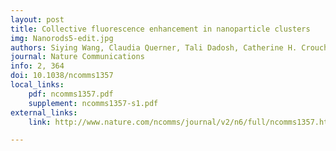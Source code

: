 ```yaml
---
layout: post
title: Collective fluorescence enhancement in nanoparticle clusters
img: Nanorods5-edit.jpg
authors: Siying Wang, Claudia Querner, Tali Dadosh, Catherine H. Crouch, Dmitri S. Novikov, Marija Drndić
journal: Nature Communications
info: 2, 364
doi: 10.1038/ncomms1357
local_links:
    pdf: ncomms1357.pdf
    supplement: ncomms1357-s1.pdf
external_links:
    link: http://www.nature.com/ncomms/journal/v2/n6/full/ncomms1357.html

---
```

